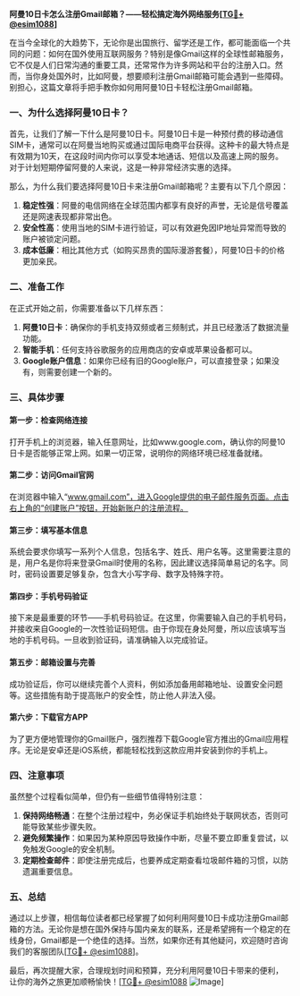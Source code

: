 **阿曼10日卡怎么注册Gmail邮箱？——轻松搞定海外网络服务[[TG💪+ @esim1088](https://t.me/s/esim1088)]**

在当今全球化的大趋势下，无论你是出国旅行、留学还是工作，都可能面临一个共同的问题：如何在国外使用互联网服务？特别是像Gmail这样的全球性邮箱服务，它不仅是人们日常沟通的重要工具，还常常作为许多网站和平台的注册入口。然而，当你身处国外时，比如阿曼，想要顺利注册Gmail邮箱可能会遇到一些障碍。别担心，这篇文章将手把手教你如何用阿曼10日卡轻松注册Gmail邮箱。

### 一、为什么选择阿曼10日卡？

首先，让我们了解一下什么是阿曼10日卡。阿曼10日卡是一种预付费的移动通信SIM卡，通常可以在阿曼当地购买或通过国际电商平台获得。这种卡的最大特点是有效期为10天，在这段时间内你可以享受本地通话、短信以及高速上网的服务。对于计划短期停留阿曼的人来说，这是一种非常经济实惠的选择。

那么，为什么我们要选择阿曼10日卡来注册Gmail邮箱呢？主要有以下几个原因：

1. **稳定性强**：阿曼的电信网络在全球范围内都享有良好的声誉，无论是信号覆盖还是网速表现都非常出色。
2. **安全性高**：使用当地的SIM卡进行验证，可以有效避免因IP地址异常而导致的账户被锁定问题。
3. **成本低廉**：相比其他方式（如购买昂贵的国际漫游套餐），阿曼10日卡的价格更加亲民。

### 二、准备工作

在正式开始之前，你需要准备以下几样东西：

1. **阿曼10日卡**：确保你的手机支持双频或者三频制式，并且已经激活了数据流量功能。
2. **智能手机**：任何支持谷歌服务的应用商店的安卓或苹果设备都可以。
3. **Google账户信息**：如果你已经有旧的Google账户，可以直接登录；如果没有，则需要创建一个新的。

### 三、具体步骤

#### 第一步：检查网络连接

打开手机上的浏览器，输入任意网址，比如www.google.com，确认你的阿曼10日卡是否能够正常上网。如果一切正常，说明你的网络环境已经准备就绪。

#### 第二步：访问Gmail官网

在浏览器中输入“www.gmail.com”，进入Google提供的电子邮件服务页面。点击右上角的“创建账户”按钮，开始新账户的注册流程。

#### 第三步：填写基本信息

系统会要求你填写一系列个人信息，包括名字、姓氏、用户名等。这里需要注意的是，用户名是你将来登录Gmail时使用的名称，因此建议选择简单易记的名字。同时，密码设置要足够复杂，包含大小写字母、数字及特殊字符。

#### 第四步：手机号码验证

接下来是最重要的环节——手机号码验证。在这里，你需要输入自己的手机号码，并接收来自Google的一次性验证码短信。由于你现在身处阿曼，所以应该填写当地的手机号码。一旦收到验证码，请准确输入以完成验证。

#### 第五步：邮箱设置与完善

成功验证后，你可以继续完善个人资料，例如添加备用邮箱地址、设置安全问题等。这些措施有助于提高账户的安全性，防止他人非法入侵。

#### 第六步：下载官方APP

为了更方便地管理你的Gmail账户，强烈推荐下载Google官方推出的Gmail应用程序。无论是安卓还是iOS系统，都能轻松找到这款应用并安装到你的手机上。

### 四、注意事项

虽然整个过程看似简单，但仍有一些细节值得特别注意：

1. **保持网络畅通**：在整个注册过程中，务必保证手机始终处于联网状态，否则可能导致某些步骤失败。
2. **避免频繁操作**：如果因为某种原因导致操作中断，尽量不要立即重复尝试，以免触发Google的安全机制。
3. **定期检查邮件**：即使注册完成后，也要养成定期查看垃圾邮件箱的习惯，以防遗漏重要信息。

### 五、总结

通过以上步骤，相信每位读者都已经掌握了如何利用阿曼10日卡成功注册Gmail邮箱的方法。无论你是想在国外保持与国内亲友的联系，还是希望拥有一个稳定的在线身份，Gmail都是一个绝佳的选择。当然，如果你还有其他疑问，欢迎随时咨询我们的客服团队[[TG💪+ @esim1088](https://t.me/s/esim1088)]。

最后，再次提醒大家，合理规划时间和预算，充分利用阿曼10日卡带来的便利，让你的海外之旅更加顺畅愉快！[[TG💪+ @esim1088](https://t.me/s/esim1088) ![Image](https://i.postimg.cc/4NQfJmqS/Snipaste-2025-05-13-00-14-12.png)]